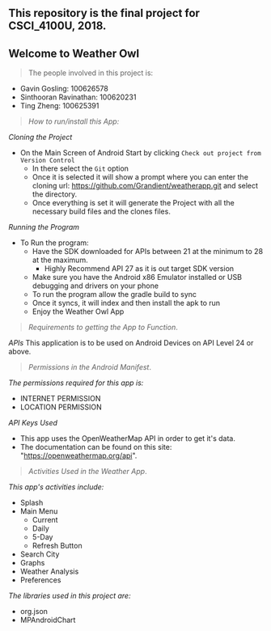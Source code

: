 ## This repository is the final project for CSCI_4100U, 2018.

## Welcome to Weather Owl 

>The people involved in this project is:
* Gavin Gosling: 100626578
* Sinthooran Ravinathan: 100620231
* Ting Zheng: 100625391

>_How to run/install this App:_

*Cloning the Project*
* On the Main Screen of Android Start by clicking `Check out project from Version Control`
   * In there select the `Git` option
   * Once it is selected it will show a prompt where you can enter the cloning url: https://github.com/Grandient/weatherapp.git and select the directory.
   * Once everything is set it will generate the Project with all the necessary build files and the clones files.

*Running the Program*
* To Run the program:
   * Have the SDK downloaded for APIs between 21 at the minimum to 28 at the maximum. 
      * Highly Recommend API 27 as it is out target SDK version
   * Make sure you have the Android x86 Emulator installed or USB debugging and drivers on your phone
   * To run the program allow the gradle build to sync
   * Once it syncs, it will index and then install the apk to run
   * Enjoy the Weather Owl App
  
  
>_Requirements to getting the App to Function_.

*APIs*
This application is to be used on Android Devices on API Level 24 or above.


>_Permissions in the Android Manifest_.

*The permissions required for this app is:* 
* INTERNET PERMISSION
* LOCATION PERMISSION

*API Keys Used*
* This app uses the OpenWeatherMap API in order to get it's data.
* The documentation can be found on this site: "https://openweathermap.org/api".


>_Activities Used in the Weather App_.

*This app's activities include:*
* Splash
* Main Menu
   * Current
   * Daily
   * 5-Day
   * Refresh Button
* Search City
* Graphs
* Weather Analysis
* Preferences
    
*The libraries used in this project are:*
* org.json
* MPAndroidChart
